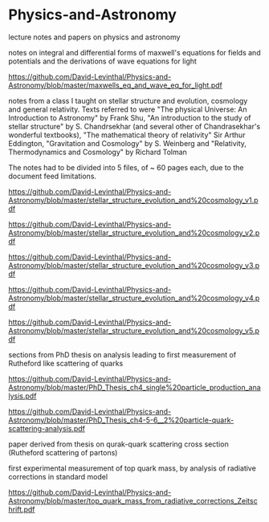 # Physics-and-Astronomy
lecture notes and papers on physics and astronomy


notes on integral and differential forms of maxwell's equations for fields and potentials and 
the derivations of wave equations for light

https://github.com/David-Levinthal/Physics-and-Astronomy/blob/master/maxwells_eq_and_wave_eq_for_light.pdf

notes from a class I taught on stellar structure and evolution, cosmology and general relativity. Texts referred to were "The physical Universe: An Introduction to Astronomy" by Frank Shu, "An introduction to the study of stellar structure" by S. Chandrsekhar (and several other of Chandrasekhar's wonderful textbooks), "The mathematical theory of relativity" Sir Arthur Eddington, "Gravitation and Cosmology" by S. Weinberg and "Relativity, Thermodynamics and Cosmology" by Richard Tolman

The notes had to be divided into 5 files, of ~ 60 pages each, due to the document feed limitations. 

https://github.com/David-Levinthal/Physics-and-Astronomy/blob/master/stellar_structure_evolution_and%20cosmology_v1.pdf

https://github.com/David-Levinthal/Physics-and-Astronomy/blob/master/stellar_structure_evolution_and%20cosmology_v2.pdf

https://github.com/David-Levinthal/Physics-and-Astronomy/blob/master/stellar_structure_evolution_and%20cosmology_v3.pdf

https://github.com/David-Levinthal/Physics-and-Astronomy/blob/master/stellar_structure_evolution_and%20cosmology_v4.pdf

https://github.com/David-Levinthal/Physics-and-Astronomy/blob/master/stellar_structure_evolution_and%20cosmology_v5.pdf

sections from PhD thesis on analysis leading to first measurement of Rutheford like scattering of quarks

https://github.com/David-Levinthal/Physics-and-Astronomy/blob/master/PhD_Thesis_ch4_single%20particle_production_analysis.pdf

https://github.com/David-Levinthal/Physics-and-Astronomy/blob/master/PhD_Thesis_ch4-5-6__2%20particle-quark-scattering-analysis.pdf

paper derived from thesis on qurak-quark scattering cross section (Rutheford scattering of partons)



first experimental measurement of top quark mass, by analysis of radiative corrections in standard model

https://github.com/David-Levinthal/Physics-and-Astronomy/blob/master/top_quark_mass_from_radiative_corrections_Zeitschrift.pdf
